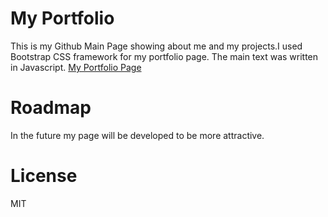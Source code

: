 # My Portfolio
This is my Github Main Page showing about me and my projects.I used Bootstrap CSS framework for my portfolio page.
The main text was written in Javascript.
<a href="https://randkhalid.github.io/"> My Portfolio Page</a>


# Roadmap
In the future my page will be developed to be more attractive.

# License
MIT
